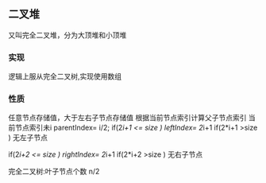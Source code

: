 ## 二叉堆

又叫完全二叉堆，分为大顶堆和小顶堆

### 实现

逻辑上服从完全二叉树,实现使用数组

### 性质

任意节点存储值，大于左右子节点存储值
根据当前节点索引计算父子节点索引
当前节点索引未i
parentIndex= i/2;
if(2*i+1 <= size ) leftIndex= 2*i+1
if(2*i+1 >size ) 无左子节点

if(2*i+2 <= size ) rightIndex= 2*i+1
if(2*i+2 >size ) 无右子节点

完全二叉树:叶子节点个数 n/2


